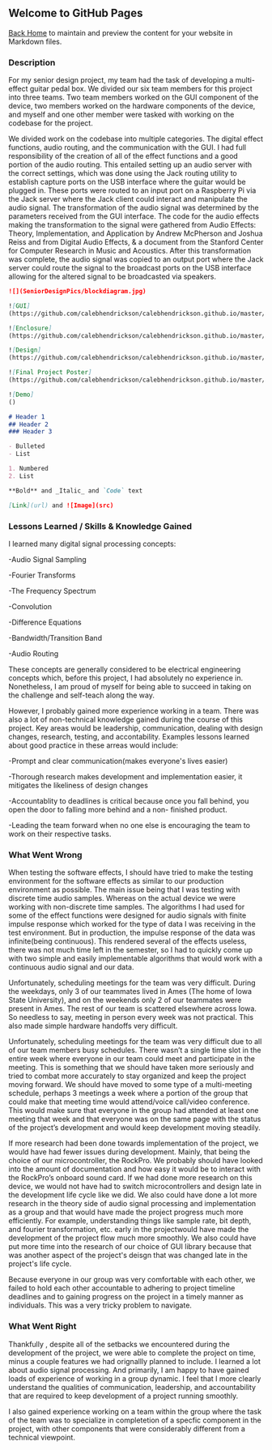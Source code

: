 ## Welcome to GitHub Pages

[Back Home](https://github.com/calebhendrickson/calebhendrickson.github.io/edit/master/README.md) to maintain and preview the content for your website in Markdown files.



### Description

For my senior design project, my team had the task of developing a multi-effect guitar pedal box. We divided our six team members for this project into three teams. Two team members worked on the GUI component of the device, two members worked on the hardware components of the device, and myself and one other member were tasked with working on the codebase for the project. 

We divided work on the codebase into multiple categories. The digital effect functions, audio routing, and the communication with the GUI. I had full responsibility of the creation of all of the effect functions and a good portion of the audio routing. This entailed setting up an audio server with the correct settings, which was done using the Jack routing utility to establish capture ports on the USB interface where the guitar would be plugged in. These ports were routed to an input port on a Raspberry Pi via the Jack server where the Jack client could interact and manipulate the audio signal. The transformation of the audio signal was determined by the parameters received from the GUI interface. The code for the audio effects making the transformation to the signal were gathered from Audio Effects: Theory, Implementation, and Application by Andrew McPherson and Joshua Reiss and from Digital Audio Effects, & a document from the Stanford Center for Computer Research in Music and Acoustics. After this transformation was complete, the audio signal was copied to an output port where the Jack server could route the signal to the broadcast ports on the USB interface allowing  for the altered signal to be broadcasted via speakers.


```markdown
![](SeniorDesignPics/blockdiagram.jpg)

![GUI]
(https://github.com/calebhendrickson/calebhendrickson.github.io/master/gui.png)

![Enclosure]
(https://github.com/calebhendrickson/calebhendrickson.github.io/master/enclosure.png)

![Design]
(https://github.com/calebhendrickson/calebhendrickson.github.io/master/Design.PNG)

![Final Project Poster]
(https://github.com/calebhendrickson/calebhendrickson.github.io/master/Project Poster.pdf)

![Demo]
()

# Header 1
## Header 2
### Header 3

- Bulleted
- List

1. Numbered
2. List

**Bold** and _Italic_ and `Code` text

[Link](url) and ![Image](src)
```


### Lessons Learned / Skills & Knowledge Gained

I learned many digital signal processing concepts:

  -Audio Signal Sampling

  -Fourier Transforms

  -The Frequency Spectrum

  -Convolution

  -Difference Equations

  -Bandwidth/Transition Band

  -Audio Routing

These concepts are generally considered to be electrical engineering concepts which, before this project, I had absolutely no experience in. Nonetheless, I am proud of myself for being able to succeed in taking on the challenge and self-teach along the way.

However, I probably gained more experience working in a team. There was also a lot of non-technical knowledge gained during the course of this project. Key areas would be leadership, communication, dealing with design changes, research, testing, and accontability. Examples lessons learned about good practice in these arreas would include:  

  -Prompt and clear communication(makes everyone's lives easier)

  -Thorough research makes development and implementation easier, it mitigates the 	likeliness of design changes

  -Accountablity to deadlines is critical because once you fall behind, you open the 	door to falling more behind and a non-       finished product.

  -Leading the team forward when no one else is encouraging the team to work on 	their respective tasks.




### What Went Wrong

When testing the software effects, I should have tried to make the testing environment for the software effects as similar to our production environment as possible. The main issue being that I was testing with discrete time audio samples. Whereas on the actual device we were working with non-discrete time samples. The algorithms I had used for some of the effect functions were designed for audio signals with finite impulse response which worked for the type of data I was receiving in the test environment. But in production, the impulse response of the data was infinite(being continuous). This rendered several of the effects useless, there was not much time left in the semester, so I had to quickly come up with two simple and easily implementable algorithms that would work with a continuous audio signal and our data. 

Unfortunately, scheduling meetings for the team was very difficult. During the weekdays, only 3 of our teammates lived in Ames (The home of Iowa State University), and on the weekends only 2 of our teammates were present in Ames. The rest of our team is scattered elsewhere across Iowa. So needless to say, meeting in person every week was not practical. This also made simple hardware handoffs very difficult.

Unfortunately, scheduling meetings for the team was very difficult due to all of our team members busy schedules. There wasn’t a single time slot in the entire week where everyone in our team could meet and participate in the meeting. This is something that we should have taken more seriously and tried to combat more accurately to stay organized and keep the project moving forward. We should have moved to some type of a multi-meeting schedule, perhaps 3 meetings a week where a portion of the group that could make that meeting time would attend/voice call/video conference. This would make sure that everyone in the group had attended at least one meeting that week and that everyone was on the same page with the status of the project’s development and would keep development moving steadily.

If more research had been done towards implementation of the project,  we would have had fewer issues during development. Mainly, that being the choice of our microcontroller, the RockPro. We probably should have looked into the amount of documentation and how easy it would be to interact with the RockPro’s onboard sound card. If we had done more research on this device, we would not have had to switch microcontrollers and design late in the development life cycle like we did. We also could have done a lot more research in the theory side of audio signal processing and implementation as a group and that would have made the project progress much more efficiently. For example, understanding things like sample rate, bit depth, and fourier transformation, etc. early in the projectwould have made the development of the project flow much more smoothly. We also could have put more time into the research of our choice of GUI library because that was another aspect of the project's deisgn that was changed late in the project's life cycle.

Because everyone in our group was very comfortable with each other, we failed to hold each other accountable to adhering to project timeline deadlines and to gaining progress on the project in a timely manner as individuals. This was a very tricky problem to navigate.


### What Went Right

Thankfully , despite all of the setbacks we encountered during the development of the project, we were able to complete the project on time, minus a couple features we had orignallly planned to include. I learned a lot about audio signal processing. And primarily, I am happy to have gained loads of experience of working in a group dynamic. I feel that I more clearly understand the qualities of communication, leadership, and accountability that are required to keep development of a project running smoothly.

I also gained experience working on a team within the group where the task of the team was to specialize in completetion of  a specfic component in the project, with other components that were considerably different from a technical viewpoint. 
